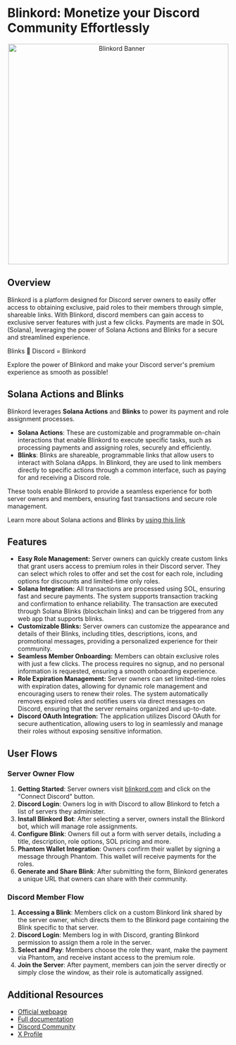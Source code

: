 # Blinkord: Monetize your Discord Community Effortlessly

<p align="center">
    <img src="https://blinkord.com/banner.png" alt="Blinkord Banner" width="500">
</p>

## Overview

Blinkord is a platform designed for Discord server owners to easily offer access to obtaining exclusive, paid roles to their members through simple, shareable links. With Blinkord, discord members can gain access to exclusive server features with just a few clicks. Payments are made in SOL (Solana), leveraging the power of Solana Actions and Blinks for a secure and streamlined experience.

Blinks 🤝 Discord = Blinkord

Explore the power of Blinkord and make your Discord server's premium experience as smooth as possible!

## Solana Actions and Blinks

Blinkord leverages **Solana Actions** and **Blinks** to power its payment and role assignment processes.

- **Solana Actions**: These are customizable and programmable on-chain interactions that enable Blinkord to execute specific tasks, such as processing payments and assigning roles, securely and efficiently.
- **Blinks**: Blinks are shareable, programmable links that allow users to interact with Solana dApps. In Blinkord, they are used to link members directly to specific actions through a common interface, such as paying for and receiving a Discord role.

These tools enable Blinkord to provide a seamless experience for both server owners and members, ensuring fast transactions and secure role management.

Learn more about Solana actions and Blinks by [using this link](https://solana.com/solutions/actions)

## Features
- **Easy Role Management:** Server owners can quickly create custom links that grant users access to premium roles in their Discord server. They can select which roles to offer and set the cost for each role, including options for discounts and limited-time only roles.
- **Solana Integration:** All transactions are processed using SOL, ensuring fast and secure payments. The system supports transaction tracking and confirmation to enhance reliability. The transaction are executed through Solana Blinks (blockchain links) and can be triggered from any web app that supports blinks.
- **Customizable Blinks:** Server owners can customize the appearance and details of their Blinks, including titles, descriptions, icons, and promotional messages, providing a personalized experience for their community.
- **Seamless Member Onboarding:** Members can obtain exclusive roles with just a few clicks. The process requires no signup, and no personal information is requested, ensuring a smooth onboarding experience.
- **Role Expiration Management:** Server owners can set limited-time roles with expiration dates, allowing for dynamic role management and encouraging users to renew their roles. The system automatically removes expired roles and notifies users via direct messages on Discord, ensuring that the server remains organized and up-to-date.
- **Discord OAuth Integration:** The application utilizes Discord OAuth for secure authentication, allowing users to log in seamlessly and manage their roles without exposing sensitive information.

## User Flows

### Server Owner Flow

1. **Getting Started**: Server owners visit [blinkord.com](https://blinkord.com) and click on the "Connect Discord" button.
2. **Discord Login**: Owners log in with Discord to allow Blinkord to fetch a list of servers they administer.
3. **Install Blinkord Bot**: After selecting a server, owners install the Blinkord bot, which will manage role assignments.
4. **Configure Blink**: Owners fill out a form with server details, including a title, description, role options, SOL pricing and more.
5. **Phantom Wallet Integration**: Owners confirm their wallet by signing a message through Phantom. This wallet will receive payments for the roles.
6. **Generate and Share Blink**: After submitting the form, Blinkord generates a unique URL that owners can share with their community.

### Discord Member Flow

1. **Accessing a Blink**: Members click on a custom Blinkord link shared by the server owner, which directs them to the Blinkord page containing the Blink specific to that server.
2. **Discord Login**: Members log in with Discord, granting Blinkord permission to assign them a role in the server.
3. **Select and Pay**: Members choose the role they want, make the payment via Phantom, and receive instant access to the premium role.
4. **Join the Server**: After payment, members can join the server directly or simply close the window, as their role is automatically assigned.


## Additional Resources
- [Official webpage](https://blinkord.com)
- [Full documentation](https://docs.blinkord.com)
- [Discord Community](https://discord.com/invite/HugHTEPu4H)
- [X Profile](https://x.com/blinkord_sol)
